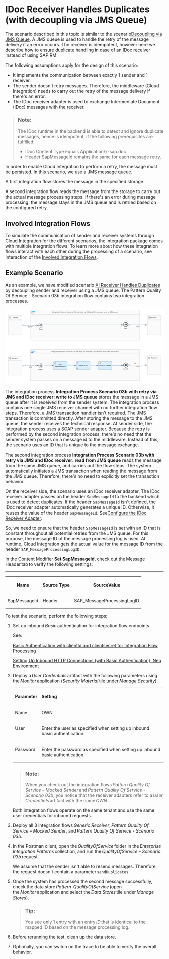 <!-- loio776b64099da84c5697a84c1b6ce7be03 -->

# IDoc Receiver Handles Duplicates \(with decoupling via JMS Queue\)

The scenario described in this topic is similar to the scenario[Decoupling via JMS Queue](decoupling-via-jms-queue-ecbde19.md). A JMS queue is used to handle the retry of the message delivery if an error occurs. The receiver is idempotent, however here we describe how to ensure duplicate handling in case of an IDoc receiver instead of using SAP RM.

The following assumptions apply for the design of this scenario:

-   It implements the communication between exactly 1 sender and 1 receiver.
-   The sender doesn't retry messages. Therefore, the middleware \(Cloud Integration\) needs to carry out the retry of the message delivery if there's an error.
-   The IDoc receiver adapter is used to exchange Intermediate Document \(IDoc\) messages with the receiver.

> ### Note:  
> The IDoc runtime in the backend is able to detect and ignore duplicate messages, hence is idempotent, if the following prerequisites are fulfilled:
> 
> -   IDoc Content Type equals Application/x-sap.doc
> -   Header SapMessageId remains the same for each message retry.

In order to enable Cloud Integration to perform a retry, the message must be persisted. In this scenario, we use a JMS message queue.

A first integration flow stores the message in the specified storage.

A second integration flow reads the message from the storage to carry out the actual message processing steps. If there's an error during message processing, the message stays in the JMS queue and is retried based on the configured retry.



## Involved Integration Flows

To simulate the communication of sender and receiver systems through Cloud Integration for the different scenarios, the integration package comes with multiple integration flows. To learn more about how these integration flows interact with each other during the processing of a scenario, see Interaction of the [Involved Integration Flows](https://help.sap.com/docs/cloud-integration/sap-cloud-integration/interaction-of-involved-integration-flows).



<a name="loio776b64099da84c5697a84c1b6ce7be03__section_bqh_5nj_gyb"/>

## Example Scenario

As an example, we have modified scenario [XI Receiver Handles Duplicates](xi-receiver-handles-duplicates-fcf026b.md) by decoupling sender and receiver using a JMS queue. The Pattern Quality Of Service - Scenario 03b integration flow contains two integration processes.

![](images/PatternQualityOfService_Scenario03b_dacf2cc.png)

The integration process **Integration Process Scenario 03b with retry via JMS and IDoc receiver: write to JMS queue** stores the message in a JMS queue after it is received from the sender system. The integration process contains one single JMS receiver channel with no further integration flow steps. Therefore, a JMS transaction handler isn't required. The JMS transaction is committed directly. After storing the message to the JMS queue, the sender receives the technical response. At sender side, the integration process uses a SOAP sender adapter. Because the retry is performed by the second integration process, there's no need that the sender system passes on a message id to the middleware. Instead of this, the scenario uses an ID that is unique to the message exchange.

The second integration process **Integration Process Scenario 03b with retry via JMS and IDoc receiver: read from JMS queue** reads the message from the same JMS queue, and carries out the flow steps. The system automatically initiates a JMS transaction when reading the message from the JMS queue. Therefore, there's no need to explicitly set the transaction behavior.

On the receiver side, the scenario uses an IDoc receiver adapter. The IDoc receiver adapter passes on the header `SapMessageId` to the backend which is used to detect duplicates. If the header `SapMessageId` isn't defined, the IDoc receiver adapter automatically generates a unique ID. Otherwise, it reuses the value of the header `SapMessageId`. See[Configure the IDoc Receiver Adapter](https://help.sap.com/docs/cloud-integration/sap-cloud-integration/configure-idoc-receiver-adapter).

So, we need to ensure that the header `SapMessageId` is set with an ID that is constant throughout all potential retries from the JMS queue. For this purpose, the message ID of the message processing log is used. At runtime, Cloud Integration gets the actual value for the message ID from the header `SAP_MessageProcessingLogID`.

In the Content Modifier **Set SapMessageId**, check out the Message Header tab to verify the following settings:

****


<table>
<tr>
<th valign="top">

Name



</th>
<th valign="top">

Source Type



</th>
<th valign="top">

SourceValue



</th>
</tr>
<tr>
<td valign="top">

SapMessageId



</td>
<td valign="top">

Header



</td>
<td valign="top">

SAP\_MessageProcessingLogID



</td>
</tr>
</table>

To test the scenario, perform the following steps:

1.  Set up inbound *Basic* authentication for integration flow endpoints.

    See:

    [Basic Authentication with clientId and clientsecret for Integration Flow Processing](../ConnectionSetup/basic-authentication-with-clientid-and-clientsecret-for-integration-flow-processing-647eeb3.md)

    [Setting Up Inbound HTTP Connections \(with Basic Authentication\), Neo Environment](../ConnectionSetup/setting-up-inbound-http-connections-with-basic-authentication-neo-environment-391c45c.md) 

2.  Deploy a *User Credentials* artifact with the following parameters using the *Monitor* application \(*Security Material* tile under *Manage Security*\).


    <table>
    <tr>
    <th valign="top">

    Parameter


    
    </th>
    <th valign="top">

    Setting


    
    </th>
    </tr>
    <tr>
    <td valign="top">
    
    Name


    
    </td>
    <td valign="top">
    
    OWN


    
    </td>
    </tr>
    <tr>
    <td valign="top">
    
    User


    
    </td>
    <td valign="top">
    
    Enter the user as specified when setting up inbound basic authentication.


    
    </td>
    </tr>
    <tr>
    <td valign="top">
    
    Password


    
    </td>
    <td valign="top">
    
    Enter the password as specified when setting up inbound basic authentication.


    
    </td>
    </tr>
    </table>
    
    > ### Note:  
    > When you check out the integration flows *Pattern Quality Of Service – Mocked Sender* and *Pattern Quality Of Service - Scenario 03b*, you notice that the receiver adapters refer to a *User Credentials* artifact with the name *OWN*.

    Both integration flows operate on the same tenant and use the same user credentials for inbound requests.

3.  Deploy all 3 integration flows *Generic Receiver*, *Pattern Quality Of Service – Mocked Sender*, and *Pattern Quality Of Service - Scenario 03b*.
4.  In the Postman client, open the *QualityOfService* folder in the *Enterprise Integration Patterns* collection, and run the *QualityOfService – Scenario 03b* request.

    We assume that the sender isn't able to resend messages. Therefore, the request doesn't contain a parameter `sendDuplicates`.

5.  Once the system has processed the second message successfully, check the data store *Pattern-QualityOfService* \(open the *Monitor* application and select the *Data Stores* tile under *Manage Stores*\).

    > ### Tip:  
    > You see only 1 entry with an entry *ID* that is identical to the mapped ID based on the message processing log.

6.  Before rerunning the test, clean up the data store.

7.  Optionally, you can switch on the trace to be able to verify the overall behavior.

